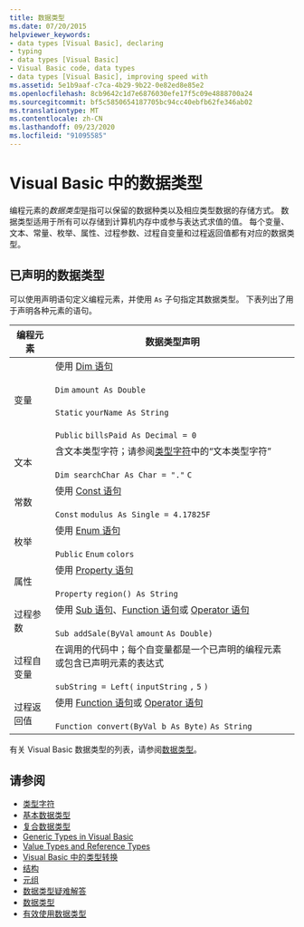 ```yaml
---
title: 数据类型
ms.date: 07/20/2015
helpviewer_keywords:
- data types [Visual Basic], declaring
- typing
- data types [Visual Basic]
- Visual Basic code, data types
- data types [Visual Basic], improving speed with
ms.assetid: 5e1b9aaf-c7ca-4b29-9b22-0e82ed8e85e2
ms.openlocfilehash: 8cb9642c1d7e6876030efe17f5c09e4888700a24
ms.sourcegitcommit: bf5c5850654187705bc94cc40ebfb62fe346ab02
ms.translationtype: MT
ms.contentlocale: zh-CN
ms.lasthandoff: 09/23/2020
ms.locfileid: "91095585"
---
```

# <a name="data-types-in-visual-basic"></a>Visual Basic 中的数据类型

编程元素的*数据类型*是指可以保留的数据种类以及相应类型数据的存储方式。 数据类型适用于所有可以存储到计算机内存中或参与表达式求值的值。 每个变量、文本、常量、枚举、属性、过程参数、过程自变量和过程返回值都有对应的数据类型。  
  
## <a name="declared-data-types"></a>已声明的数据类型  

 可以使用声明语句定义编程元素，并使用 `As` 子句指定其数据类型。 下表列出了用于声明各种元素的语句。  
  
|编程元素|数据类型声明|  
|-------------------------|---------------------------|  
|变量|使用 [Dim 语句](../../../language-reference/statements/dim-statement.md)<br /><br /> `Dim`   `amount As Double`<br /><br /> `Static`   `yourName As String`<br /><br /> `Public`   `billsPaid As Decimal = 0`|  
|文本|含文本类型字符；请参阅[类型字符](type-characters.md)中的“文本类型字符”<br /><br /> `Dim searchChar As Char = "."`  `C`|  
|常数|使用 [Const 语句](../../../language-reference/statements/const-statement.md)<br /><br /> `Const`   `modulus As Single = 4.17825F`|  
|枚举|使用 [Enum 语句](../../../language-reference/statements/enum-statement.md)<br /><br /> `Public`   `Enum`   `colors`|  
|属性|使用 [Property 语句](../../../language-reference/statements/property-statement.md)<br /><br /> `Property`   `region() As String`|  
|过程参数|使用 [Sub 语句](../../../language-reference/statements/sub-statement.md)、[Function 语句](../../../language-reference/statements/function-statement.md)或 [Operator 语句](../../../language-reference/statements/operator-statement.md)<br /><br /> `Sub addSale(ByVal`   `amount`   `As Double)`|  
|过程自变量|在调用的代码中；每个自变量都是一个已声明的编程元素或包含已声明元素的表达式<br /><br /> `subString = Left(`  `inputString`  `,`   `5`  `)`|  
|过程返回值|使用 [Function 语句](../../../language-reference/statements/function-statement.md)或 [Operator 语句](../../../language-reference/statements/operator-statement.md)<br /><br /> `Function convert(ByVal b As Byte)`   `As String`|  
  
 有关 Visual Basic 数据类型的列表，请参阅[数据类型](../../../language-reference/data-types/index.md)。  
  
## <a name="see-also"></a>请参阅

- [类型字符](type-characters.md)
- [基本数据类型](elementary-data-types.md)
- [复合数据类型](composite-data-types.md)
- [Generic Types in Visual Basic](generic-types.md)
- [Value Types and Reference Types](value-types-and-reference-types.md)
- [Visual Basic 中的类型转换](type-conversions.md)
- [结构](structures.md)
- [元组](tuples.md)
- [数据类型疑难解答](troubleshooting-data-types.md)
- [数据类型](../../../language-reference/data-types/index.md)
- [有效使用数据类型](efficient-use-of-data-types.md)
